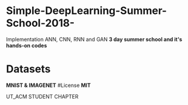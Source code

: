# Simple-DeepLearning-Summer-School-2018-
Implementation ANN, CNN, RNN and GAN
**3 day summer school and it's hands-on codes**
# Datasets
**MNIST & IMAGENET**
#License
**MIT**

UT_ACM STUDENT CHAPTER
